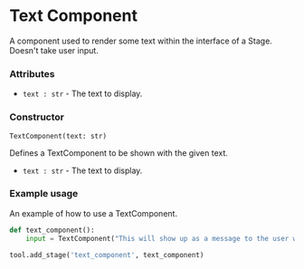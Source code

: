 # Text Component

A component used to render some text within the interface of a Stage. Doesn't take user input.

### Attributes
- `text : str` - The text to display.

### Constructor
`TextComponent(text: str)`

Defines a TextComponent to be shown with the given text.

- `text : str` - The text to display.

### Example usage
An example of how to use a TextComponent. 

```python
def text_component():
    input = TextComponent("This will show up as a message to the user when they pick the text_component stage")

tool.add_stage('text_component', text_component)
```
